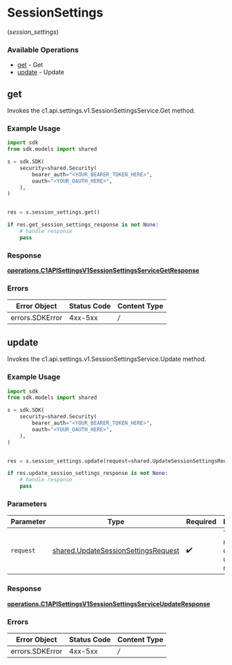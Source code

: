 # SessionSettings
(*session_settings*)

### Available Operations

* [get](#get) - Get
* [update](#update) - Update

## get

Invokes the c1.api.settings.v1.SessionSettingsService.Get method.

### Example Usage

```python
import sdk
from sdk.models import shared

s = sdk.SDK(
    security=shared.Security(
        bearer_auth="<YOUR_BEARER_TOKEN_HERE>",
        oauth="<YOUR_OAUTH_HERE>",
    ),
)


res = s.session_settings.get()

if res.get_session_settings_response is not None:
    # handle response
    pass

```


### Response

**[operations.C1APISettingsV1SessionSettingsServiceGetResponse](../../models/operations/c1apisettingsv1sessionsettingsservicegetresponse.md)**
### Errors

| Error Object    | Status Code     | Content Type    |
| --------------- | --------------- | --------------- |
| errors.SDKError | 4xx-5xx         | */*             |

## update

Invokes the c1.api.settings.v1.SessionSettingsService.Update method.

### Example Usage

```python
import sdk
from sdk.models import shared

s = sdk.SDK(
    security=shared.Security(
        bearer_auth="<YOUR_BEARER_TOKEN_HERE>",
        oauth="<YOUR_OAUTH_HERE>",
    ),
)


res = s.session_settings.update(request=shared.UpdateSessionSettingsRequest())

if res.update_session_settings_response is not None:
    # handle response
    pass

```

### Parameters

| Parameter                                                                                  | Type                                                                                       | Required                                                                                   | Description                                                                                |
| ------------------------------------------------------------------------------------------ | ------------------------------------------------------------------------------------------ | ------------------------------------------------------------------------------------------ | ------------------------------------------------------------------------------------------ |
| `request`                                                                                  | [shared.UpdateSessionSettingsRequest](../../models/shared/updatesessionsettingsrequest.md) | :heavy_check_mark:                                                                         | The request object to use for the request.                                                 |


### Response

**[operations.C1APISettingsV1SessionSettingsServiceUpdateResponse](../../models/operations/c1apisettingsv1sessionsettingsserviceupdateresponse.md)**
### Errors

| Error Object    | Status Code     | Content Type    |
| --------------- | --------------- | --------------- |
| errors.SDKError | 4xx-5xx         | */*             |
